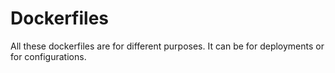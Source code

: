 # Dockerfiles

All these dockerfiles are for different purposes. It can be for deployments or for configurations.